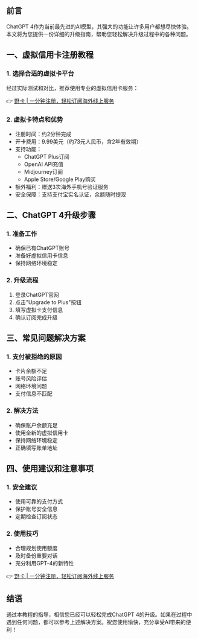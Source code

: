 ## 前言

ChatGPT 4作为当前最先进的AI模型，其强大的功能让许多用户都想尽快体验。本文将为您提供一份详细的升级指南，帮助您轻松解决升级过程中的各种问题。

## 一、虚拟信用卡注册教程

### 1. 选择合适的虚拟卡平台

经过实际测试和对比，推荐使用专业的虚拟信用卡服务：

👉 [野卡 | 一分钟注册，轻松订阅海外线上服务](https://bit.ly/bewildcard)

### 2. 虚拟卡特点和优势

- 注册时间：约2分钟完成
- 开卡费用：9.99美元（约73元人民币，含2年有效期）
- 支持功能：
  - ChatGPT Plus订阅
  - OpenAI API充值
  - Midjourney订阅
  - Apple Store/Google Play购买
- 额外福利：赠送3次海外手机号验证服务
- 安全保障：支持支付宝实名认证，余额随时提现

## 二、ChatGPT 4升级步骤

### 1. 准备工作
- 确保已有ChatGPT账号
- 准备好虚拟信用卡信息
- 保持网络环境稳定

### 2. 升级流程
1. 登录ChatGPT官网
2. 点击"Upgrade to Plus"按钮
3. 填写虚拟卡支付信息
4. 确认订阅完成升级

## 三、常见问题解决方案

### 1. 支付被拒绝的原因
- 卡片余额不足
- 账号风险评估
- 网络环境问题
- 支付信息不匹配

### 2. 解决方法
- 确保账户余额充足
- 使用全新的虚拟信用卡
- 保持网络环境稳定
- 正确填写账单地址

## 四、使用建议和注意事项

### 1. 安全建议
- 使用可靠的支付方式
- 保护账号安全信息
- 定期检查订阅状态

### 2. 使用技巧
- 合理规划使用额度
- 及时备份重要对话
- 充分利用GPT-4的新特性

👉 [野卡 | 一分钟注册，轻松订阅海外线上服务](https://bit.ly/bewildcard)

## 结语

通过本教程的指导，相信您已经可以轻松完成ChatGPT 4的升级。如果在过程中遇到任何问题，都可以参考上述解决方案。祝您使用愉快，充分享受AI带来的便利！